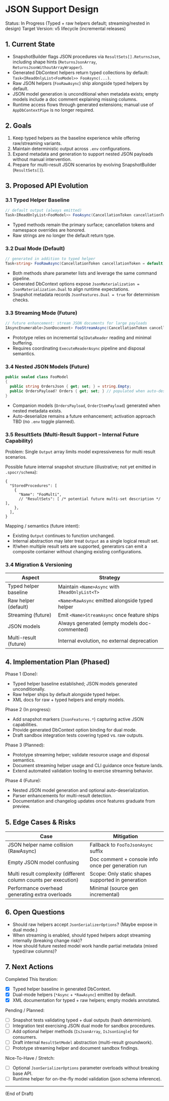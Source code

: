 # JSON Support Design

Status: In Progress (Typed + raw helpers default; streaming/nested in design)
Target Version: v5 lifecycle (incremental releases)

## 1. Current State

- SnapshotBuilder flags JSON procedures via `ResultSets[].ReturnsJson`, including shape hints (`ReturnsJsonArray`, `ReturnsJsonWithoutArrayWrapper`).
- Generated DbContext helpers return typed collections by default: `Task<IReadOnlyList<FooModel>> FooAsync(...)`.
- Raw JSON helpers (`FooRawAsync`) ship alongside typed helpers by default.
- JSON model generation is unconditional when metadata exists; empty models include a doc comment explaining missing columns.
- Runtime access flows through generated extensions; manual use of `AppDbContextPipe` is no longer required.

## 2. Goals

1. Keep typed helpers as the baseline experience while offering raw/streaming variants.
2. Maintain deterministic output across `.env` configurations.
3. Expand metadata and generation to support nested JSON payloads without manual intervention.
4. Prepare for multi-result JSON scenarios by evolving SnapshotBuilder (`ResultSets[]`).

## 3. Proposed API Evolution

### 3.1 Typed Helper Baseline

```csharp
// default output (always emitted)
Task<IReadOnlyList<FooModel>> FooAsync(CancellationToken cancellationToken = default);
```

- Typed methods remain the primary surface; cancellation tokens and namespace overrides are honored.
- Raw strings are no longer the default return type.

### 3.2 Dual Mode (Default)

```csharp
// generated in addition to typed helper
Task<string> FooRawAsync(CancellationToken cancellationToken = default);
```

- Both methods share parameter lists and leverage the same command pipeline.
- Generated DbContext options expose `JsonMaterialization = JsonMaterialization.Dual` to align runtime expectations.
- Snapshot metadata records `JsonFeatures.Dual = true` for determinism checks.

### 3.3 Streaming Mode (Future)

```csharp
// future enhancement: stream JSON documents for large payloads
IAsyncEnumerable<JsonDocument> FooStreamAsync(CancellationToken cancellationToken = default);
```

- Prototype relies on incremental `SqlDataReader` reading and minimal buffering.
- Requires coordinating `ExecuteReaderAsync` pipeline and disposal semantics.

### 3.4 Nested JSON Models (Future)

```csharp
public sealed class FooModel
{
  public string OrdersJson { get; set; } = string.Empty;
  public OrdersPayload? Orders { get; set; } // populated when auto-deserialize enabled
}
```

- Companion models (`OrdersPayload`, `OrderItemPayload`) generated when nested metadata exists.
- Auto-deserialize remains a future enhancement; activation approach TBD (no `.env` toggle planned).

### 3.5 ResultSets (Multi-Result Support – Internal Future Capability)

Problem: Single `Output` array limits model expressiveness for multi result scenarios.

Possible future internal snapshot structure (illustrative; not yet emitted in `.spocr/schema`):

```jsonc
{
  "StoredProcedures": [
    {
      "Name": "FooMulti",
      // "ResultSets": [ /* potential future multi-set description */ ],
    },
  ],
}
```

Mapping / semantics (future intent):

- Existing `Output` continues to function unchanged.
- Internal abstraction may later treat `Output` as a single logical result set.
- If/when multiple result sets are supported, generators can emit a composite container without changing existing configurations.

### 3.4 Migration & Versioning

| Aspect                 | Strategy                                             |
| ---------------------- | ---------------------------------------------------- |
| Typed helper baseline  | Maintain `<Name>Async` with `IReadOnlyList<T>`       |
| Raw helper (default)   | `<Name>RawAsync` emitted alongside typed helper      |
| Streaming (future)     | Emit `<Name>StreamAsync` once feature ships          |
| JSON models            | Always generated (empty models doc-commented)        |
| Multi-result (future)  | Internal evolution, no external deprecation          |

## 4. Implementation Plan (Phased)

Phase 1 (Done):

- Typed helper baseline established; JSON models generated unconditionally.
- Raw helper ships by default alongside typed helper.
- XML docs for raw + typed helpers and empty models.

Phase 2 (In progress):

- Add snapshot markers (`JsonFeatures.*`) capturing active JSON capabilities.
- Provide generated DbContext option binding for dual mode.
- Draft sandbox integration tests covering typed vs. raw outputs.

Phase 3 (Planned):

- Prototype streaming helper; validate resource usage and disposal semantics.
- Document streaming helper usage and CLI guidance once feature lands.
- Extend automated validation tooling to exercise streaming behavior.

Phase 4 (Future):

- Nested JSON model generation and optional auto-deserialization.
- Parser enhancements for multi-result detection.
- Documentation and changelog updates once features graduate from preview.

## 5. Edge Cases & Risks

| Case                                                            | Mitigation                                             |
| --------------------------------------------------------------- | ------------------------------------------------------ |
| JSON helper name collision (RawAsync)                           | Fallback to `FooToJsonAsync` suffix                    |
| Empty JSON model confusing                                      | Doc comment + console info once per generation run     |
| Multi result complexity (different column counts per execution) | Scope: Only static shapes supported in generation      |
| Performance overhead generating extra overloads                 | Minimal (source gen incremental)                       |

## 6. Open Questions

- Should raw helpers accept `JsonSerializerOptions`? (Maybe expose in dual mode.)
- When streaming is enabled, should typed helpers adopt streaming internally (breaking change risk)?
- How should future nested model work handle partial metadata (mixed typed/raw columns)?

## 7. Next Actions

Completed This Iteration:

- [x] Typed helper baseline in generated DbContext.
- [x] Dual-mode helpers (`*Async` + `*RawAsync`) emitted by default.
- [x] XML documentation for typed + raw helpers; empty models annotated.

Pending / Planned:

- [ ] Snapshot tests validating typed + dual outputs (hash determinism).
- [ ] Integration test exercising JSON dual mode for sandbox procedures.
- [ ] Add optional helper methods (`IsJsonArray`, `IsJsonSingle`) for consumers.
- [ ] Draft internal `ResultSetModel` abstraction (multi-result groundwork).
- [ ] Prototype streaming helper and document sandbox findings.

Nice-To-Have / Stretch:

- [ ] Optional `JsonSerializerOptions` parameter overloads without breaking base API.
- [ ] Runtime helper for on-the-fly model validation (json schema inference).

---

(End of Draft)
